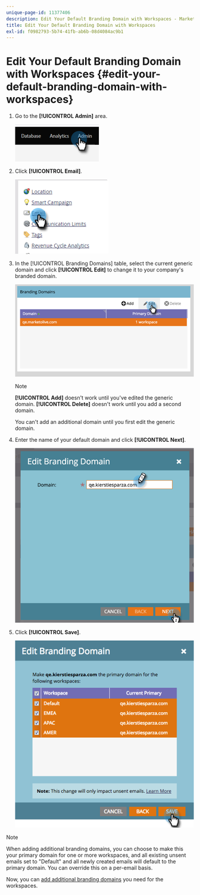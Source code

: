 ```yaml
---
unique-page-id: 11377406
description: Edit Your Default Branding Domain with Workspaces - Marketo Docs - Product Documentation
title: Edit Your Default Branding Domain with Workspaces
exl-id: f0982793-5b74-41fb-ab6b-08d4084ac9b1
---
```

# Edit Your Default Branding Domain with Workspaces {#edit-your-default-branding-domain-with-workspaces}

1. Go to the **[!UICONTROL Admin]** area.

   ![](assets/edit-your-default-branding-domain-with-workspaces-1.png)

1. Click **[!UICONTROL Email]**.

   ![](assets/edit-your-default-branding-domain-with-workspaces-2.png)

1. In the [!UICONTROL Branding Domains] table, select the current generic domain and click **[!UICONTROL Edit]** to change it to your company's branded domain.

   ![](assets/edit-your-default-branding-domain-with-workspaces-3.png)

   >[!NOTE]
   >
   >**[!UICONTROL Add]** doesn't work until you've edited the generic domain. **[!UICONTROL Delete]** doesn't work until you add a second domain.
   >
   >You can't add an additional domain until you first edit the generic domain.

1. Enter the name of your default domain and click **[!UICONTROL Next]**.

   ![](assets/edit-your-default-branding-domain-with-workspaces-4.png)

1. Click **[!UICONTROL Save]**.

   ![](assets/edit-your-default-branding-domain-with-workspaces-5.png)

>[!NOTE]
>
>When adding additional branding domains, you can choose to make this your primary domain for one or more workspaces, and all existing unsent emails set to "Default" and all newly created emails will default to the primary domain. You can override this on a per-email basis.

Now, you can [add additional branding domains](/help/marketo/product-docs/administration/email-setup/add-multiple-branding-domains/add-an-additional-branding-domain-with-workspaces.md) you need for the workspaces.
